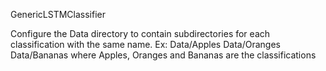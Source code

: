 GenericLSTMClassifier

Configure the Data directory to contain subdirectories for each classification with the same name. Ex: Data/Apples Data/Oranges Data/Bananas where Apples, Oranges and Bananas are the classifications